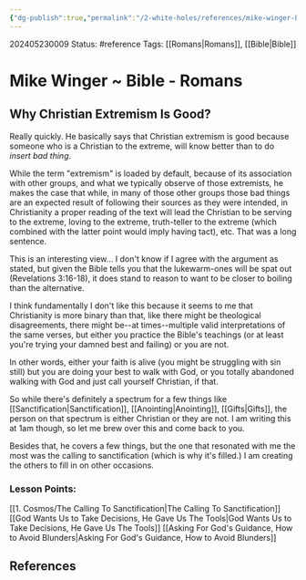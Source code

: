 ```yaml
---
{"dg-publish":true,"permalink":"/2-white-holes/references/mike-winger-bible-romans/","created":"2025-01-22T11:17:14.711-05:00","updated":"2024-05-23T01:28:11.709-04:00"}
---
```


202405230009
Status: #reference
Tags: [[Romans\|Romans]], [[Bible\|Bible]]
# Mike Winger ~ Bible - Romans

## Why Christian Extremism Is Good?
Really quickly. He basically says that Christian extremism is good because someone who is a Christian to the extreme, will know better than to do *insert bad thing*.

While the term "extremism" is loaded by default, because of its association with other groups, and what we typically observe of those extremists, he makes the case that while, in many of those other groups those bad things are an expected result of following their sources as they were intended, in Christianity a proper reading of the text will lead the Christian to be serving to the extreme, loving to the extreme, truth-teller to the extreme (which combined with the latter point would imply having tact), etc. That was a long sentence.

This is an interesting view... I don't know if I agree with the argument as stated, but given the Bible tells you that the lukewarm-ones will be spat out (Revelations 3:16-18), it does stand to reason to want to be closer to boiling than the alternative. 

I think fundamentally I don't like this because it seems to me that Christianity is more binary than that, like there might be theological disagreements, there might be--at times--multiple valid interpretations of the same verses, but either you practice the Bible's teachings (or at least you're trying your damned best and failing) or you are not.

In other words, either your faith is alive (you might be struggling with sin still) but you are doing your best to walk with God, or you totally abandoned walking with God and just call yourself Christian, if that.

So while there's definitely a spectrum for a few things like [[Sanctification\|Sanctification]], [[Anointing\|Anointing]], [[Gifts\|Gifts]], the person on that spectrum is either Christian or they are not. I am writing this at 1am though, so let me brew over this and come back to you.

Besides that, he covers a few things, but the one that resonated with me the most was the calling to sanctification (which is why it's filled.) I am creating the others to fill in on other occasions.
### Lesson Points:
[[1. Cosmos/The Calling To Sanctification\|The Calling To Sanctification]]
[[God Wants Us to Take Decisions, He Gave Us The Tools\|God Wants Us to Take Decisions, He Gave Us The Tools]]
[[Asking For God's Guidance, How to Avoid Blunders\|Asking For God's Guidance, How to Avoid Blunders]]


## References


